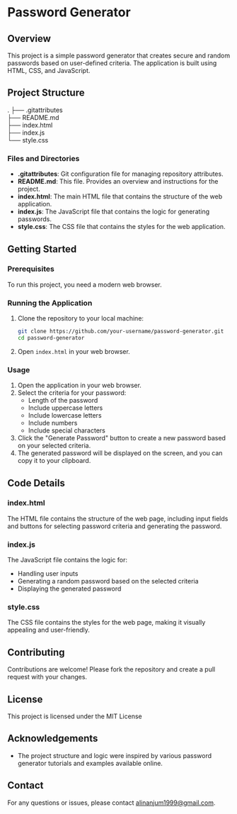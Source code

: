 # Password Generator

## Overview
This project is a simple password generator that creates secure and random passwords based on user-defined criteria. The application is built using HTML, CSS, and JavaScript.

## Project Structure
.
├── .gitattributes <br/>
├── README.md <br/>
├── index.html <br/>
├── index.js <br/>
└── style.css <br/>

### Files and Directories

- **.gitattributes**: Git configuration file for managing repository attributes.
- **README.md**: This file. Provides an overview and instructions for the project.
- **index.html**: The main HTML file that contains the structure of the web application.
- **index.js**: The JavaScript file that contains the logic for generating passwords.
- **style.css**: The CSS file that contains the styles for the web application.

## Getting Started

### Prerequisites
To run this project, you need a modern web browser.

### Running the Application
1. Clone the repository to your local machine:
    ```bash
    git clone https://github.com/your-username/password-generator.git
    cd password-generator
    ```
2. Open `index.html` in your web browser.

### Usage
1. Open the application in your web browser.
2. Select the criteria for your password:
    - Length of the password
    - Include uppercase letters
    - Include lowercase letters
    - Include numbers
    - Include special characters
3. Click the "Generate Password" button to create a new password based on your selected criteria.
4. The generated password will be displayed on the screen, and you can copy it to your clipboard.

## Code Details

### index.html
The HTML file contains the structure of the web page, including input fields and buttons for selecting password criteria and generating the password.

### index.js
The JavaScript file contains the logic for:
- Handling user inputs
- Generating a random password based on the selected criteria
- Displaying the generated password

### style.css
The CSS file contains the styles for the web page, making it visually appealing and user-friendly.

## Contributing
Contributions are welcome! Please fork the repository and create a pull request with your changes.

## License
This project is licensed under the MIT License 

## Acknowledgements
- The project structure and logic were inspired by various password generator tutorials and examples available online.

## Contact
For any questions or issues, please contact alinanjum1999@gmail.com.
